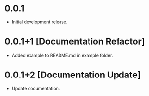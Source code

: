 # 0.0.1

* Initial development release.

# 0.0.1+1 [Documentation Refactor]

* Added example to README.md in example folder.

# 0.0.1+2 [Documentation Update]

* Update documentation.